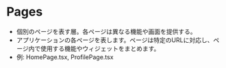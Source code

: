 # Pages

* 個別のページを表す層。各ページは異なる機能や画面を提供する。
* アプリケーションの各ページを表します。ページは特定のURLに対応し、ページ内で使用する機能やウィジェットをまとめます。
* 例: HomePage.tsx, ProfilePage.tsx
